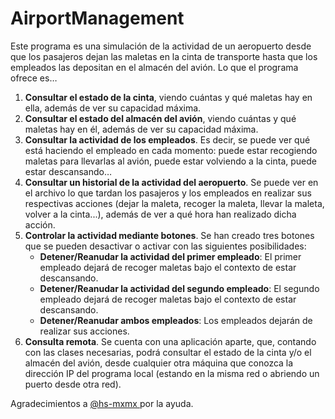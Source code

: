 # AirportManagement

Este programa es una simulación de la actividad de un aeropuerto desde que los pasajeros dejan las maletas en la cinta de transporte hasta que los empleados las depositan en el almacén del avión. Lo que el programa ofrece es…

<ol>
  <li><b>Consultar el estado de la cinta</b>, viendo cuántas y qué maletas hay en ella, además de ver su capacidad máxima.</li>
  <li><b>Consultar el estado del almacén del avión</b>, viendo cuántas y qué maletas hay en él, además de ver su capacidad máxima.</li>
  <li><b>Consultar la actividad de los empleados</b>. Es decir, se puede ver qué está haciendo el empleado en cada momento: puede estar        recogiendo maletas para llevarlas al avión, puede estar volviendo a la cinta, puede estar descansando…</li>
  <li><b>Consultar un historial de la actividad del aeropuerto</b>. Se puede ver en el archivo lo que tardan los pasajeros y los empleados en realizar sus respectivas acciones (dejar la maleta, recoger la maleta, llevar la maleta, volver a la cinta...), además de ver a qué hora han realizado dicha acción.</li>
  <li><b>Controlar la actividad mediante botones</b>. Se han creado tres botones que se pueden desactivar o activar con las siguientes posibilidades:
    <ul>
    <li><b>Detener/Reanudar la actividad del primer empleado</b>: El primer empleado dejará de recoger maletas bajo el contexto de estar descansando.</li>
    <li><b>Detener/Reanudar la actividad del segundo empleado</b>: El segundo empleado dejará de recoger maletas bajo el contexto de estar descansando.</li>
    <li><b>Detener/Reanudar ambos empleados</b>:  Los empleados dejarán de realizar sus acciones.</li></li>
    </ul>
  <li><b>Consulta remota</b>. Se cuenta con una aplicación aparte, que, contando con las clases necesarias, podrá consultar el estado de la cinta y/o el almacén del avión, desde cualquier otra máquina que conozca la dirección IP del programa local (estando en la misma red o abriendo un puerto desde otra red).</li>
</ol>

Agradecimientos a <a href="https://www.w3schools.com/tags/tag_link.asp"> @hs-mxmx </a> por la ayuda.
